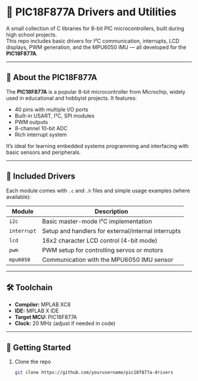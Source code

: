 # 🧠 PIC18F877A Drivers and Utilities

A small collection of C libraries for 8-bit PIC microcontrollers, built during high school projects.  
This repo includes basic drivers for I²C communication, interrupts, LCD displays, PWM generation, and the MPU6050 IMU — all developed for the **PIC18F877A**.

---

## 📌 About the PIC18F877A

The **PIC18F877A** is a popular 8-bit microcontroller from Microchip, widely used in educational and hobbyist projects. It features:

- 40 pins with multiple I/O ports
- Built-in USART, I²C, SPI modules
- PWM outputs
- 8-channel 10-bit ADC
- Rich interrupt system

It’s ideal for learning embedded systems programming and interfacing with basic sensors and peripherals.

---

## 📂 Included Drivers

Each module comes with `.c` and `.h` files and simple usage examples (where available):

| Module      | Description                              |
|-------------|------------------------------------------|
| `i2c`       | Basic master-mode I²C implementation     |
| `interrupt` | Setup and handlers for external/internal interrupts |
| `lcd`       | 16x2 character LCD control (4-bit mode)  |
| `pwm`       | PWM setup for controlling servos or motors |
| `mpu6050`   | Communication with the MPU6050 IMU sensor |

---

## 🛠️ Toolchain

- **Compiler:** MPLAB XC8
- **IDE:** MPLAB X IDE
- **Target MCU:** PIC18F877A
- **Clock:** 20 MHz (adjust if needed in code)

---

## 🚀 Getting Started

1. Clone the repo  
   ```bash
   git clone https://github.com/yourusername/pic18f877a-drivers
